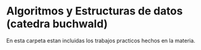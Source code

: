 
# Algoritmos y Estructuras de datos (catedra buchwald)

En esta carpeta estan incluidas los trabajos practicos hechos en la materia.
